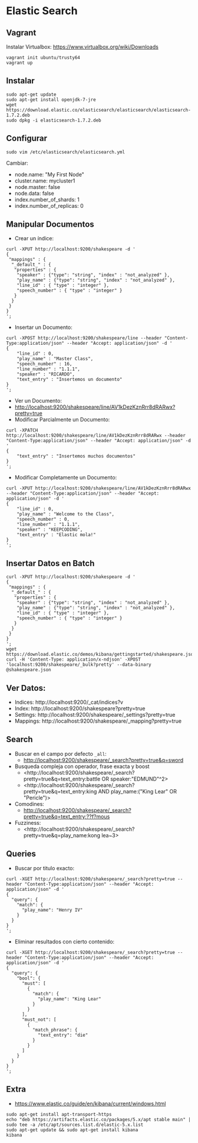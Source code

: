 # Elastic Search

## Vagrant
Instalar Virtualbox: https://www.virtualbox.org/wiki/Downloads
```
vagrant init ubuntu/trusty64
vagrant up
```

## Instalar

```
sudo apt-get update
sudo apt-get install openjdk-7-jre
wget https://download.elastic.co/elasticsearch/elasticsearch/elasticsearch-1.7.2.deb
sudo dpkg -i elasticsearch-1.7.2.deb
```

## Configurar
```
sudo vim /etc/elasticsearch/elasticsearch.yml
```
Cambiar:
 - node.name: "My First Node"
 - cluster.name: mycluster1
 - node.master: false
 - node.data: false
 - index.number_of_shards: 1
 - index.number_of_replicas: 0

## Manipular Documentos
- Crear un índice:
```
curl -XPUT http://localhost:9200/shakespeare -d '
{
 "mappings" : {
  "_default_" : {
   "properties" : {
    "speaker" : {"type": "string", "index" : "not_analyzed" },
    "play_name" : {"type": "string", "index" : "not_analyzed" },
    "line_id" : { "type" : "integer" },
    "speech_number" : { "type" : "integer" }
   }
  }
 }
}
';
```
- Insertar un Documento:
```
curl -XPOST http://localhost:9200/shakespeare/line --header "Content-Type:application/json" --header "Accept: application/json" -d '
{
    "line_id" : 0,
    "play_name" : "Master Class",
    "speech_number" : 16,
    "line_number" : "1.1.1",
    "speaker" : "RICARDO",
    "text_entry" : "Insertemos un documento"
}
';
```
- Ver un Documento:
 - <http://localhost:9200/shakespeare/line/AV1kDezKznRrr8dRARwx?pretty=true>
- Modificar Parcialmente un Documento:
```
curl -XPATCH http://localhost:9200/shakespeare/line/AV1kDezKznRrr8dRARwx --header "Content-Type:application/json" --header "Accept: application/json" -d '
{
    "text_entry" : "Insertemos muchos documentos"
}
';
```
- Modificar Completamente un Documento:
```
curl -XPUT http://localhost:9200/shakespeare/line/AV1kDezKznRrr8dRARwx --header "Content-Type:application/json" --header "Accept: application/json" -d '
{
    "line_id" : 0,
    "play_name" : "Welcome to the Class",
    "speech_number" : 0,
    "line_number" : "1.1.1",
    "speaker" : "KEEPCODING",
    "text_entry" : "Elastic mola!"
}
';
```

## Insertar Datos en Batch
```
curl -XPUT http://localhost:9200/shakespeare -d '
{
 "mappings" : {
  "_default_" : {
   "properties" : {
    "speaker" : {"type": "string", "index" : "not_analyzed" },
    "play_name" : {"type": "string", "index" : "not_analyzed" },
    "line_id" : { "type" : "integer" },
    "speech_number" : { "type" : "integer" }
   }
  }
 }
}
';
wget https://download.elastic.co/demos/kibana/gettingstarted/shakespeare.json
curl -H 'Content-Type: application/x-ndjson' -XPOST 'localhost:9200/shakespeare/_bulk?pretty' --data-binary @shakespeare.json
```

## Ver Datos:

- Indices: http://localhost:9200/_cat/indices?v
- Index: http://localhost:9200/shakespeare?pretty=true
- Settings: http://localhost:9200/shakespeare/_settings?pretty=true
- Mappings: http://localhost:9200/shakespeare/_mapping?pretty=true

## Search
- Buscar en el campo por defecto `_all`:
  - <http://localhost:9200/shakespeare/_search?pretty=true&q=sword>
- Busqueda compleja con operador, frase exacta y boost
  - <http://localhost:9200/shakespeare/_search?pretty=true&q=text_entry:battle OR speaker:"EDMUND"^2>
  - <http://localhost:9200/shakespeare/_search?pretty=true&q=text_entry:king AND play_name:("King Lear" OR "Pericle")>
- Comodines:
  - <http://localhost:9200/shakespeare/_search?pretty=true&q=text_entry:??f?mous>
- Fuzziness:
  - <http://localhost:9200/shakespeare/_search?pretty=true&q=play_name:kong lea~3>
  
## Queries
- Buscar por titulo exacto:
```
curl -XGET http://localhost:9200/shakespeare/_search?pretty=true --header "Content-Type:application/json" --header "Accept: application/json" -d '
{
  "query": {
    "match": {
      "play_name": "Henry IV"
    }
  }
}
';
```
- Eliminar resultados con cierto contenido:
```
curl -XGET http://localhost:9200/shakespeare/_search?pretty=true --header "Content-Type:application/json" --header "Accept: application/json" -d '
{
  "query": {
    "bool": {
      "must": [
        {
          "match": {
            "play_name": "King Lear"
          }
        }
      ],
      "must_not": [
        {
          "match_phrase": {
            "text_entry": "die"
          }
        }
      ]
    }
  }
}
';
```

## Extra
- https://www.elastic.co/guide/en/kibana/current/windows.html
```
sudo apt-get install apt-transport-https
echo "deb https://artifacts.elastic.co/packages/5.x/apt stable main" | sudo tee -a /etc/apt/sources.list.d/elastic-5.x.list
sudo apt-get update && sudo apt-get install kibana
kibana
```
